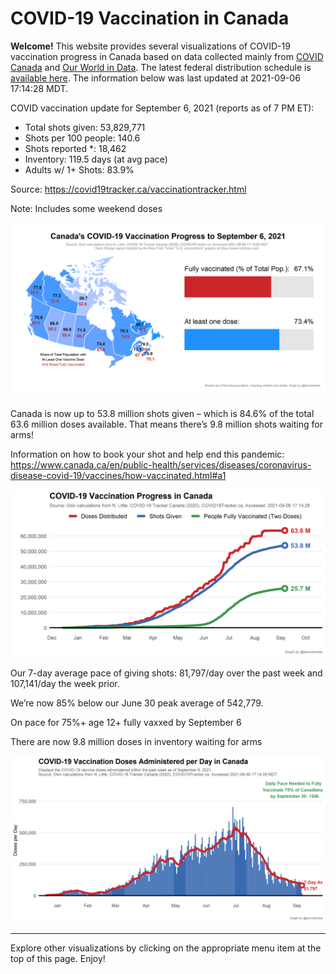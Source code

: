 COVID-19 Vaccination in Canada
==============================

**Welcome!** This website provides several visualizations of COVID-19
vaccination progress in Canada based on data collected mainly from
[COVID Canada](https://covid19tracker.ca/vaccinationtracker.html) and
[Our World in Data](https://ourworldindata.org/covid-vaccinations). The
latest federal distribution schedule is [available
here](https://www.canada.ca/en/public-health/services/diseases/2019-novel-coronavirus-infection/prevention-risks/covid-19-vaccine-treatment/vaccine-rollout.html).
The information below was last updated at 2021-09-06 17:14:28 MDT.

COVID vaccination update for September 6, 2021 (reports as of 7 PM ET):

-   Total shots given: 53,829,771
-   Shots per 100 people: 140.6
-   Shots reported \*: 18,462
-   Inventory: 119.5 days (at avg pace)
-   Adults w/ 1+ Shots: 83.9%

Source:
<a href="https://covid19tracker.ca/vaccinationtracker.html" class="uri">https://covid19tracker.ca/vaccinationtracker.html</a>

Note: Includes some weekend doses

![](Plots/plot_main.png)

Canada is now up to 53.8 million shots given – which is 84.6% of the
total 63.6 million doses available. That means there’s 9.8 million shots
waiting for arms!

Information on how to book your shot and help end this pandemic:
<a href="https://www.canada.ca/en/public-health/services/diseases/coronavirus-disease-covid-19/vaccines/how-vaccinated.html#a1" class="uri">https://www.canada.ca/en/public-health/services/diseases/coronavirus-disease-covid-19/vaccines/how-vaccinated.html#a1</a>

![](Plots/plot_total.png)

Our 7-day average pace of giving shots: 81,797/day over the past week
and 107,141/day the week prior.

We’re now 85% below our June 30 peak average of 542,779.

On pace for 75%+ age 12+ fully vaxxed by September 6

There are now 9.8 million doses in inventory waiting for arms

![](Plots/pace_national.png)

------------------------------------------------------------------------

Explore other visualizations by clicking on the appropriate menu item at
the top of this page. Enjoy!

